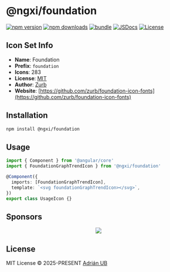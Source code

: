# @ngxi/foundation

[![npm version][npm-version-src]][npm-version-href]
[![npm downloads][npm-downloads-src]][npm-downloads-href]
[![bundle][bundle-src]][bundle-href]
[![JSDocs][jsdocs-src]][jsdocs-href]
[![License][license-src]][license-href]

## Icon Set Info

- **Name**: Foundation
- **Prefix**: `foundation`
- **Icons**: 283
- **License**: [MIT]()
- **Author**: [Zurb](https://github.com/zurb/foundation-icon-fonts)
- **Website**: [https://github.com/zurb/foundation-icon-fonts](https://github.com/zurb/foundation-icon-fonts)

## Installation

```sh
npm install @ngxi/foundation
```

## Usage

```ts
import { Component } from '@angular/core'
import { FoundationGraphTrendIcon } from '@ngxi/foundation'

@Component({
  imports: [FoundationGraphTrendIcon],
  template: `<svg foundationGraphTrendIcon></svg>`,
})
export class UsageIcon {}
```

## Sponsors

<p align="center">
  <a href="https://cdn.jsdelivr.net/gh/adrian-ub/static/sponsors.svg">
    <img src='https://cdn.jsdelivr.net/gh/adrian-ub/static/sponsors.svg'/>
  </a>
</p>

## License

MIT License © 2025-PRESENT [Adrián UB](https://github.com/adrian-ub)

<!-- Badges -->

[npm-version-src]: https://img.shields.io/npm/v/@ngxi/foundation?style=flat&colorA=080f12&colorB=1fa669
[npm-version-href]: https://npmjs.com/package/@ngxi/foundation
[npm-downloads-src]: https://img.shields.io/npm/dm/@ngxi/foundation?style=flat&colorA=080f12&colorB=1fa669
[npm-downloads-href]: https://npmjs.com/package/@ngxi/foundation
[bundle-src]: https://img.shields.io/bundlephobia/minzip/@ngxi/foundation?style=flat&colorA=080f12&colorB=1fa669&label=minzip
[bundle-href]: https://bundlephobia.com/result?p=@ngxi/foundation
[license-src]: https://img.shields.io/npm/l/@ngxi/foundation?style=flat&colorA=080f12&colorB=1fa669
[license-href]: https://github.com/adrian-ub/ngxi/blob/main/LICENSE
[jsdocs-src]: https://img.shields.io/badge/jsdocs-reference-080f12?style=flat&colorA=080f12&colorB=1fa669
[jsdocs-href]: https://www.jsdocs.io/package/@ngxi/foundation
